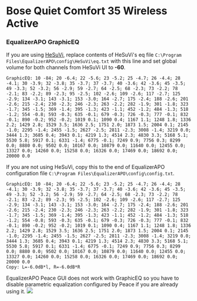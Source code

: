 # Bose Quiet Comfort 35 Wireless Active
### EqualizerAPO GraphicEQ
If you are using [HeSuVi](https://sourceforge.net/projects/hesuvi/), replace contents of HeSuVi's eq file `C:\Program Files\EqualizerAPO\config\HeSuVi\eq.txt` with this line and set global volume for both channels from HeSuVi UI to **-60**.
```
GraphicEQ: 10 -84; 20 -6.4; 22 -5.6; 23 -5.2; 25 -4.7; 26 -4.4; 28 -4.1; 30 -3.9; 32 -3.8; 35 -3.7; 37 -3.7; 40 -3.6; 42 -3.6; 45 -3.5; 49 -3.3; 52 -3.2; 56 -2.9; 59 -2.7; 64 -2.5; 68 -2.3; 73 -2.2; 78 -2.1; 83 -2.2; 89 -2.3; 95 -2.5; 102 -2.6; 109 -2.6; 117 -2.7; 125 -2.9; 134 -3.1; 143 -3.1; 153 -3.0; 164 -2.7; 175 -2.4; 188 -2.6; 201 -2.6; 215 -2.4; 230 -2.3; 246 -2.3; 263 -2.2; 282 -1.9; 301 -1.8; 323 -1.7; 345 -1.5; 369 -1.4; 395 -1.3; 423 -1.1; 452 -1.2; 484 -1.3; 518 -1.2; 554 -0.8; 593 -0.3; 635 -0.1; 679 -0.3; 726 -0.3; 777 -0.1; 832 -0.1; 890 -0.2; 952 -0.2; 1019 0.1; 1090 0.4; 1167 1.1; 1248 1.8; 1336 2.2; 1429 2.8; 1529 3.5; 1636 2.5; 1751 2.0; 1873 1.5; 2004 0.1; 2145 -1.0; 2295 -1.4; 2455 -1.5; 2627 -2.5; 2811 -2.3; 3008 -1.4; 3219 0.0; 3444 1.3; 3685 0.4; 3943 0.1; 4219 1.3; 4514 2.3; 4830 3.3; 5168 5.1; 5530 5.8; 5917 0.1; 6331 -1.4; 6775 -0.1; 7249 0.9; 7756 0.3; 8299 0.0; 8880 0.0; 9502 0.0; 10167 0.0; 10879 0.0; 11640 0.0; 12455 0.0; 13327 0.0; 14260 0.0; 15258 0.0; 16326 0.0; 17469 0.0; 18692 0.0; 20000 0.0
```
If you are not using HeSuVi, copy this to the end of EqualizerAPO configuration file `C:\Program Files\EqualizerAPO\config\config.txt`.
```
GraphicEQ: 10 -84; 20 -6.4; 22 -5.6; 23 -5.2; 25 -4.7; 26 -4.4; 28 -4.1; 30 -3.9; 32 -3.8; 35 -3.7; 37 -3.7; 40 -3.6; 42 -3.6; 45 -3.5; 49 -3.3; 52 -3.2; 56 -2.9; 59 -2.7; 64 -2.5; 68 -2.3; 73 -2.2; 78 -2.1; 83 -2.2; 89 -2.3; 95 -2.5; 102 -2.6; 109 -2.6; 117 -2.7; 125 -2.9; 134 -3.1; 143 -3.1; 153 -3.0; 164 -2.7; 175 -2.4; 188 -2.6; 201 -2.6; 215 -2.4; 230 -2.3; 246 -2.3; 263 -2.2; 282 -1.9; 301 -1.8; 323 -1.7; 345 -1.5; 369 -1.4; 395 -1.3; 423 -1.1; 452 -1.2; 484 -1.3; 518 -1.2; 554 -0.8; 593 -0.3; 635 -0.1; 679 -0.3; 726 -0.3; 777 -0.1; 832 -0.1; 890 -0.2; 952 -0.2; 1019 0.1; 1090 0.4; 1167 1.1; 1248 1.8; 1336 2.2; 1429 2.8; 1529 3.5; 1636 2.5; 1751 2.0; 1873 1.5; 2004 0.1; 2145 -1.0; 2295 -1.4; 2455 -1.5; 2627 -2.5; 2811 -2.3; 3008 -1.4; 3219 0.0; 3444 1.3; 3685 0.4; 3943 0.1; 4219 1.3; 4514 2.3; 4830 3.3; 5168 5.1; 5530 5.8; 5917 0.1; 6331 -1.4; 6775 -0.1; 7249 0.9; 7756 0.3; 8299 0.0; 8880 0.0; 9502 0.0; 10167 0.0; 10879 0.0; 11640 0.0; 12455 0.0; 13327 0.0; 14260 0.0; 15258 0.0; 16326 0.0; 17469 0.0; 18692 0.0; 20000 0.0
Copy: L=-6.0dB*l, R=-6.0dB*R
```
EqualizerAPO Peace GUI does not work with GraphicEQ so you have to disable parametric equalization configured by Peace if you are already using it.
![](https://raw.githubusercontent.com/jaakkopasanen/AutoEq/master/results/Innerfidelity%202017/innerfidelity/onear/Bose%20Quiet%20Comfort%2035%20Wireless%20Active/Bose%20Quiet%20Comfort%2035%20Wireless%20Active.png)
